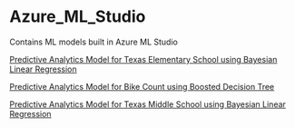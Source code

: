 # Azure_ML_Studio
Contains ML models built in Azure ML Studio

[Predictive Analytics Model for Texas Elementary School using Bayesian Linear Regression](https://gallery.azure.ai/Experiment/TX-Elementary-School-Rank-Predictive-Analytics-using-B-L-R-Prateeksha-Hemraj)

[Predictive Analytics Model for Bike Count using Boosted Decision Tree](https://gallery.azure.ai/Experiment/Bike-Count-Predictive-Analytics-using-BDT-Prateeksha-Hemraj)

[Predictive Analytics Model for Texas Middle School using Bayesian Linear Regression](https://gallery.azure.ai/Experiment/TX-Middle-School-Rank-Predictive-Analytics-using-B-L-R-Prateeksha-Hemraj)

